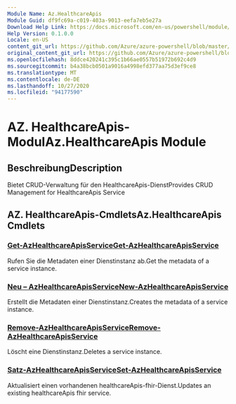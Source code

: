 ```yaml
---
Module Name: Az.HealthcareApis
Module Guid: df9fc69a-c019-403a-9013-eefa7eb5e27a
Download Help Link: https://docs.microsoft.com/en-us/powershell/module/az.healthcareapis
Help Version: 0.1.0.0
Locale: en-US
content_git_url: https://github.com/Azure/azure-powershell/blob/master/src/HealthcareApis/HealthcareApis/help/Az.HealthcareApis.md
original_content_git_url: https://github.com/Azure/azure-powershell/blob/master/src/HealthcareApis/HealthcareApis/help/Az.HealthcareApis.md
ms.openlocfilehash: 8ddce420241c395c1b66ae0557b51972b692c4d9
ms.sourcegitcommit: b4a38bcb0501a9016a4998efd377aa75d3ef9ce8
ms.translationtype: MT
ms.contentlocale: de-DE
ms.lasthandoff: 10/27/2020
ms.locfileid: "94177590"
---
```

# <span data-ttu-id="7fac7-101">AZ. HealthcareApis-Modul</span><span class="sxs-lookup"><span data-stu-id="7fac7-101">Az.HealthcareApis Module</span></span>
## <span data-ttu-id="7fac7-102">Beschreibung</span><span class="sxs-lookup"><span data-stu-id="7fac7-102">Description</span></span>
<span data-ttu-id="7fac7-103">Bietet CRUD-Verwaltung für den HealthcareApis-Dienst</span><span class="sxs-lookup"><span data-stu-id="7fac7-103">Provides CRUD Management for HealthcareApis Service</span></span>

## <span data-ttu-id="7fac7-104">AZ. HealthcareApis-Cmdlets</span><span class="sxs-lookup"><span data-stu-id="7fac7-104">Az.HealthcareApis Cmdlets</span></span>
### [<span data-ttu-id="7fac7-105">Get-AzHealthcareApisService</span><span class="sxs-lookup"><span data-stu-id="7fac7-105">Get-AzHealthcareApisService</span></span>](Get-AzHealthcareApisService.md)
<span data-ttu-id="7fac7-106">Rufen Sie die Metadaten einer Dienstinstanz ab.</span><span class="sxs-lookup"><span data-stu-id="7fac7-106">Get the metadata of a service instance.</span></span>

### [<span data-ttu-id="7fac7-107">Neu – AzHealthcareApisService</span><span class="sxs-lookup"><span data-stu-id="7fac7-107">New-AzHealthcareApisService</span></span>](New-AzHealthcareApisService.md)
<span data-ttu-id="7fac7-108">Erstellt die Metadaten einer Dienstinstanz.</span><span class="sxs-lookup"><span data-stu-id="7fac7-108">Creates the metadata of a service instance.</span></span>

### [<span data-ttu-id="7fac7-109">Remove-AzHealthcareApisService</span><span class="sxs-lookup"><span data-stu-id="7fac7-109">Remove-AzHealthcareApisService</span></span>](Remove-AzHealthcareApisService.md)
<span data-ttu-id="7fac7-110">Löscht eine Dienstinstanz.</span><span class="sxs-lookup"><span data-stu-id="7fac7-110">Deletes a service instance.</span></span>

### [<span data-ttu-id="7fac7-111">Satz-AzHealthcareApisService</span><span class="sxs-lookup"><span data-stu-id="7fac7-111">Set-AzHealthcareApisService</span></span>](Set-AzHealthcareApisService.md)
<span data-ttu-id="7fac7-112">Aktualisiert einen vorhandenen healthcareApis-fhir-Dienst.</span><span class="sxs-lookup"><span data-stu-id="7fac7-112">Updates an existing healthcareApis fhir service.</span></span>

